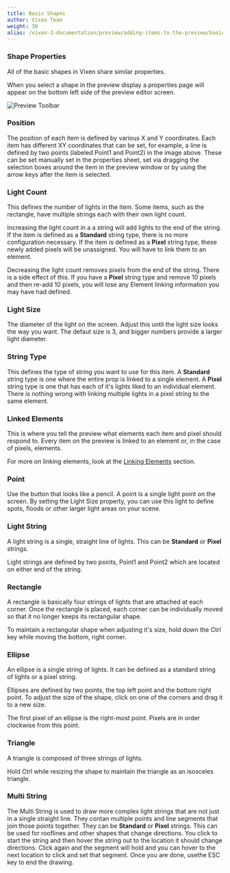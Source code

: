```yaml
---
title: Basic Shapes
author: Vixen Team
weight: 30
alias: /vixen-3-documentation/preview/adding-items-to-the-preview/basic-shapes/
---
```

### Shape Properties

All of the basic shapes in Vixen share similar properties.

When you select a shape in the preview display a properties page will appear on the bottom left side of the preview editor screen.

![Preview Toolbar](/images/docs/usage/preview/basic-shapes/line-properties.png)

### Position

The position of each item is defined by various X and Y coordinates. Each item has different XY coordinates that can be set, for example, a line is defined by two points (labeled Point1 and Point2) in the image above. These can be set manually set in the properties sheet, set via dragging the selection boxes around the item in the preview window or by using the arrow keys after the item is selected.

### Light Count

This defines the number of lights in the item. Some items, such as the rectangle, have multiple strings each with their own light count.

Increasing the light count in a a string will add lights to the end of the string. If the item is defined as a **Standard** string type, there is no more configuration necessary. If the item is defined as a **Pixel** string type, these newly added pixels will be unassigned. You will have to link them to an element.

Decreasing the light count removes pixels from the end of the string. There is a side effect of this. If you have a **Pixel** string type and remove 10 pixels and then re-add 10 pixels, you will lose any Element linking information you may have had defined.

### Light Size

The diameter of the light on the screen. Adjust this until the light size looks the way you want. The defaut size is 3, and bigger numbers provide a larger light diameter.

### String Type

This defines the type of string you want to use for this item. A **Standard** string type is one where the entire prop is linked to a single element. A **Pixel** string type is one that has each of it's lights liked to an individual element. There is nothing wrong with linking multiple lights in a pixel string to the same element.

### Linked Elements

This is where you tell the preview what elements each item and pixel should respond to. Every item on the preview is linked to an element or, in the case of pixels, elements.

For more on linking elements, look at the [Linking Elements][1] section.

### Point

Use the button that looks like a pencil. A point is a single light point on the screen. By setting the Light Size property, you can use this light to define spots, floods or other larger light areas on your scene.

### Light String

A light string is a single, straight line of lights. This can be **Standard** or **Pixel** strings.

Light strings are defined by two points, Point1 and Point2 which are located on either end of the string.

### Rectangle

A rectangle is basically four strings of lights that are attached at each corner. Once the rectangle is placed, each corner can be individually moved so that it no longer keeps its rectangular shape.

To maintain a rectangular shape when adjusting it's size, hold down the Ctrl key while moving the bottom, right corner.

### Ellipse

An ellipse is a single string of lights. It can be defined as a standard string of lights or a pixel string.

Ellipses are defined by two points, the top left point and the bottom right point. To adjust the size of the shape, click on one of the corners and drag it to a new size.

The first pixel of an ellipse is the right-most point. Pixels are in order clockwise from this point.

### Triangle

A triangle is composed of three strings of lights.

Hold Ctrl while resizing the shape to maintain the triangle as an isosceles triangle.

### Multi String

The Multi String is used to draw more complex light strings that are not just in a single straight line. They contan multiple points and line segments that join those points together. They can be **Standard** or **Pixel** strings. This can be used for rooflines and other shapes that change directions. You click to start the string and then hover the string out to the location it should change directions. Click again and the segment will hold and you can hover to the next location to click and set that segment. Once you are done, usethe ESC key to end the drawing.

 [1]: http://www.vixenlights.com/vixen-3-documentation/preview/how-to/linking-elements/ "Linking Elements"
